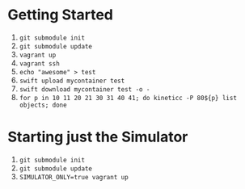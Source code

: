 Getting Started
===============

 1. `git submodule init`
 1. `git submodule update`
 1. `vagrant up`
 1. `vagrant ssh`
 1. `echo "awesome" > test`
 1. `swift upload mycontainer test`
 1. `swift download mycontainer test -o -`
 1. `for p in 10 11 20 21 30 31 40 41; do kineticc -P 80${p} list objects; done`

Starting just the Simulator
==========================

 1. `git submodule init`
 1. `git submodule update`
 1. `SIMULATOR_ONLY=true vagrant up`
